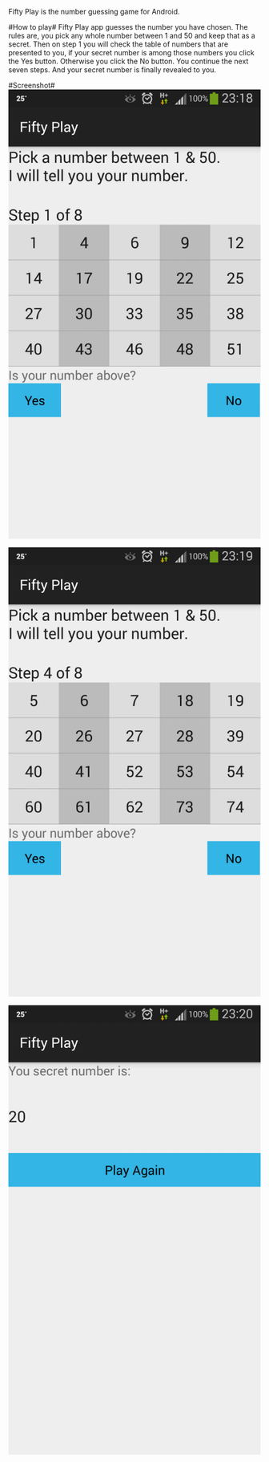 Fifty Play is the number guessing game for Android.

#How to play#
Fifty Play app guesses the number you have chosen. The rules are, you pick any whole number
between 1 and 50 and keep that as a secret. Then on step 1 you will check the table of numbers that
are presented to you, if your secret number is among those numbers you click the Yes button.
Otherwise you click the No button. You continue the next seven steps. And your secret number is
finally revealed to you.

#Screenshot#
![screenshot01](screenshots/screenshot01.png)

![screenshot02](screenshots/screenshot02.png)

![screenshot03](screenshots/screenshot03.png)
